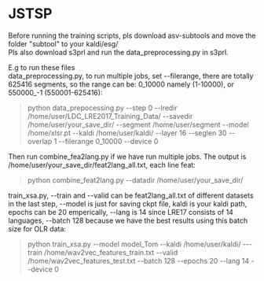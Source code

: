 # JSTSP
Before running the training scripts, pls download asv-subtools and move the folder "subtool" to your kaldi/esg/  
Pls also download s3prl and run the data_preprocessing.py in s3prl.

E.g to run these files  
data_preprocessing.py, to run multiple jobs, set --filerange, there are totally 625416 segments, so the range can be: 0_10000 namely (1-10000), or 550000_-1 (550001-625416):  
>python data_prepocessing.py --step 0 --lredir /home/user/LDC_LRE2017_Training_Data/ --savedir /home/user/your_save_dir/ --segment /home/user/segment --model /home/xlsr.pt --kaldi /home/user/kaldi/ --layer 16 --seglen 30 --overlap 1 --filerange 0_10000 --device 0

Then run combine_fea2lang.py if we have run multiple jobs. The output is /home/user/your_save_dir/feat2lang_all.txt, each line feat:  
>python combine_feat2lang.py --datadir /home/user/your_save_dir/

train_xsa.py, --train and --valid can be feat2lang_all.txt of different datasets in the last step, --model is just for saving ckpt file, kaldi is your kaldi path, epochs can be 20 emperically, --lang is 14 since LRE17 consists of 14 languages, --batch 128 because we have the best results using this batch size for OLR data:  
>python train_xsa.py --model model_Tom --kaldi /home/user/kaldi/ ---train /home/wav2vec_features_train.txt --valid /home/wav2vec_features_test.txt --batch 128 --epochs 20 --lang 14 --device 0
